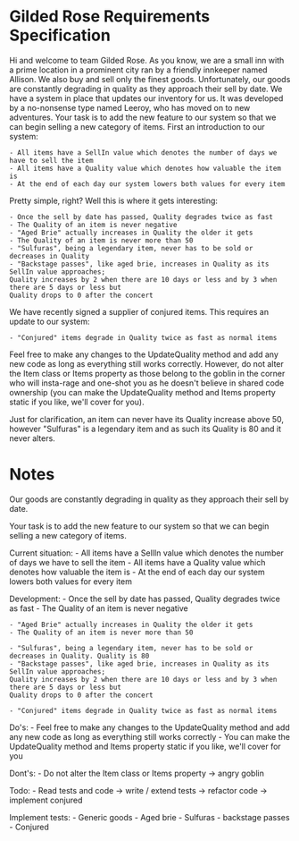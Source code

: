 # Gilded Rose Requirements Specification

Hi and welcome to team Gilded Rose. As you know, we are a small inn with a prime location in a
prominent city ran by a friendly innkeeper named Allison. We also buy and sell only the finest goods.
Unfortunately, our goods are constantly degrading in quality as they approach their sell by date. We
have a system in place that updates our inventory for us. It was developed by a no-nonsense type named
Leeroy, who has moved on to new adventures. Your task is to add the new feature to our system so that
we can begin selling a new category of items. First an introduction to our system:

	- All items have a SellIn value which denotes the number of days we have to sell the item
	- All items have a Quality value which denotes how valuable the item is
	- At the end of each day our system lowers both values for every item

Pretty simple, right? Well this is where it gets interesting:

	- Once the sell by date has passed, Quality degrades twice as fast
	- The Quality of an item is never negative
	- "Aged Brie" actually increases in Quality the older it gets
	- The Quality of an item is never more than 50
	- "Sulfuras", being a legendary item, never has to be sold or decreases in Quality
	- "Backstage passes", like aged brie, increases in Quality as its SellIn value approaches;
	Quality increases by 2 when there are 10 days or less and by 3 when there are 5 days or less but
	Quality drops to 0 after the concert

We have recently signed a supplier of conjured items. This requires an update to our system:

	- "Conjured" items degrade in Quality twice as fast as normal items

Feel free to make any changes to the UpdateQuality method and add any new code as long as everything
still works correctly. However, do not alter the Item class or Items property as those belong to the
goblin in the corner who will insta-rage and one-shot you as he doesn't believe in shared code
ownership (you can make the UpdateQuality method and Items property static if you like, we'll cover
for you).

Just for clarification, an item can never have its Quality increase above 50, however "Sulfuras" is a
legendary item and as such its Quality is 80 and it never alters.

# Notes
Our goods are constantly degrading in quality as they approach their sell by date.

Your task is to add the new feature to our system so that we can begin selling a new category of items.

Current situation:
    - All items have a SellIn value which denotes the number of days we have to sell the item
	- All items have a Quality value which denotes how valuable the item is
	- At the end of each day our system lowers both values for every item

Development:
    - Once the sell by date has passed, Quality degrades twice as fast
	- The Quality of an item is never negative

	- "Aged Brie" actually increases in Quality the older it gets
	- The Quality of an item is never more than 50

	- "Sulfuras", being a legendary item, never has to be sold or decreases in Quality. Quality is 80 
	- "Backstage passes", like aged brie, increases in Quality as its SellIn value approaches;
	Quality increases by 2 when there are 10 days or less and by 3 when there are 5 days or less but
	Quality drops to 0 after the concert

    - "Conjured" items degrade in Quality twice as fast as normal items

Do's:
    - Feel free to make any changes to the UpdateQuality method and add any new code as long as everything still works correctly
    - You can make the UpdateQuality method and Items property static if you like, we'll cover for you

Dont's:
    - Do not alter the Item class or Items property -> angry goblin


Todo:
    - Read tests and code -> write / extend tests -> refactor code -> implement conjured

Implement tests:
    - Generic goods
    - Aged brie
    - Sulfuras
    - backstage passes
    - Conjured
